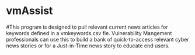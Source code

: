# vmAssist
#This program is designed to pull relevant current news articles for keywords defined in a vmkeywords.csv fie. Vulnerability Mangement professionals can use this to build a bank of quick-to-access relevant cyber news stories or for a Just-in-Time news story to educate end users.
